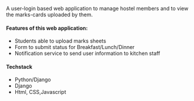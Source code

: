 A user-login based web application to manage hostel members and to view the marks-cards uploaded by them.

#### Features of this web application:
- Students able to upload marks sheets 
- Form to submit status for Breakfast/Lunch/Dinner
- Notification service to send user information to kitchen staff

#### Techstack
- Python/Django
- Django
- Html, CSS,Javascript
